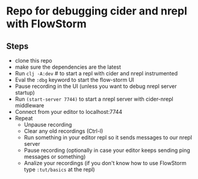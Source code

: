 # Repo for debugging cider and nrepl with FlowStorm

## Steps

- clone this repo
- make sure the dependencies are the latest
- Run `clj -A:dev` # to start a repl with cider and nrepl instrumented
- Eval the `:dbg` keyword to start the flow-storm UI
- Pause recording in the UI (unless you want to debug nrepl server startup)
- Run `(start-server 7744)` to start a nrepl server with cider-nrepl middleware
- Connect from your editor to localhost:7744
- Repeat
  - Unpause recording
  - Clear any old recordings (Ctrl-l)
  - Run something in your editor repl so it sends messages to our nrepl server
  - Pause recording (optionally in case your editor keeps sending ping messages or something)
  - Analize your recordings (if you don't know how to use FlowStorm type `:tut/basics` at the repl)

